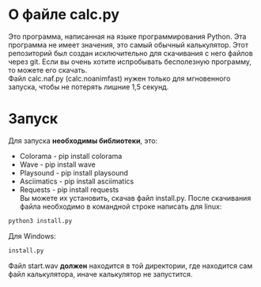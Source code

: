 # О файле calc.py
Это программа, написанная на языке программирования Python.
Эта программа не имеет значения, это самый обычный калькулятор.
Этот репозиторий был создан исключительно для скачивания с него файлов через git.
Если вы очень хотите испробывать бесполезную программу, то можете его скачать.    
Файл calc.naf.py (calc.noanimfast) нужен только для мгновенного запуска, чтобы не потерять лишние 1,5 секунд.
# Запуск
Для запуска **необходимы библиотеки**, это:    
+ Colorama - pip install colorama    
+ Wave - pip install wave    
+ Playsound - pip install playsound    
+ Asciimatics - pip install asciimatics    
+ Requests - pip install requests    
Вы можете их установить, скачав файл install.py. После скачивания файла необходимо в командной строке написать для linux:    
```bash
python3 install.py    
```    
Для Windows:    
```bash
install.py
```
Файл start.wav **должен** находится в той директории, где находится сам файл калькулятора, иначе калькулятор не запустится.    
